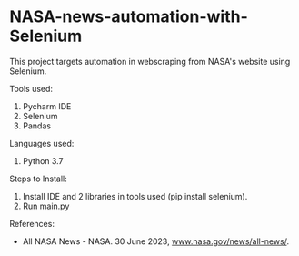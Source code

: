 # NASA-news-automation-with-Selenium
This project targets automation in webscraping from NASA's website using Selenium.

Tools used:
1. Pycharm IDE
2. Selenium
3. Pandas

Languages used:
1. Python 3.7

Steps to Install:
1. Install IDE and 2 libraries in tools used (pip install selenium).
2. Run main.py

References:
- All NASA News - NASA. 30 June 2023, www.nasa.gov/news/all-news/.
